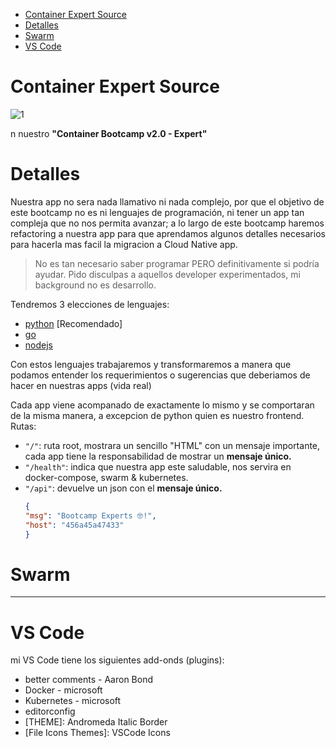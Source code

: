 <!-- TOC -->

- [Container Expert Source](#container-expert-source)
- [Detalles](#detalles)
- [Swarm](#swarm)
- [VS Code](#vs-code)

<!-- /TOC -->

# Container Expert Source
![1](./docs/images/DockerBootcampv2.0-expert.png)

n nuestro **"Container Bootcamp v2.0 - Expert"**


# Detalles

Nuestra app no sera nada llamativo ni nada complejo, por que el objetivo de este bootcamp no es ni lenguajes de programación, ni tener un app tan compleja que no nos permita avanzar; a lo largo de este bootcamp haremos refactoring a nuestra app para que aprendamos algunos detalles necesarios para hacerla mas facil la migracion a Cloud Native app.

> No es tan necesario saber programar PERO definitivamente si podría ayudar.
> Pido disculpas a aquellos developer experimentados, mi background no es desarrollo.

Tendremos 3 elecciones de lenguajes:

- [python](./src/python/app.py) [Recomendado]
- [go](./src/go/main.go)
- [nodejs](./src/nodejs/app.js)

Con estos lenguajes trabajaremos y transformaremos a manera que podamos entender los requerimientos o sugerencias que deberiamos de hacer en nuestras apps (vida real)


Cada app viene acompanado de exactamente lo mismo y se comportaran de la misma manera, a excepcion de python quien es nuestro frontend. Rutas:

- `"/"`: ruta root, mostrara un sencillo "HTML" con un mensaje importante, cada app tiene la responsabilidad de mostrar un **mensaje único.**
- `"/health"`: indica que nuestra app este saludable, nos servira en docker-compose, swarm & kubernetes.
- `"/api"`: devuelve un json con el **mensaje único.**
    ```json
    {
    "msg": "Bootcamp Experts 🤓!",
    "host": "456a45a47433"
    }
    ```


# Swarm

---
# VS Code

mi VS Code tiene los siguientes add-onds (plugins):

- better comments - Aaron Bond
- Docker - microsoft
- Kubernetes - microsoft
- editorconfig
- [THEME]: Andromeda Italic Border
- [File Icons Themes]: VSCode Icons
